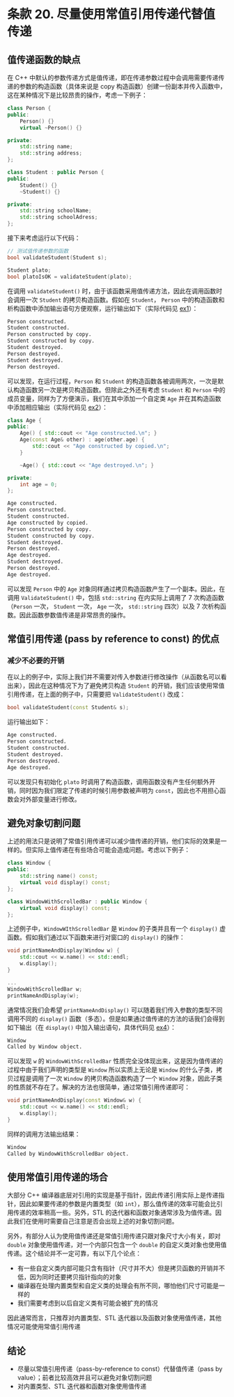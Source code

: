 # 条款 20. 尽量使用常值引用传递代替值传递

## 值传递函数的缺点

在 C++ 中默认的参数传递方式是值传递，即在传递参数过程中会调用需要传递传递的参数的构造函数（具体来说是 copy 构造函数）创建一份副本并传入函数中，这在某种情况下是比较昂贵的操作，考虑一下例子：

```c++
class Person {
public:
    Person() {}
    virtual ~Person() {}

private:
    std::string name;
    std::string address;
};

class Student : public Person {
public:
    Student() {}
    ~Student() {}

private:
    std::string schoolName;
    std::string schoolAdress;
};
```

接下来考虑运行以下代码：

```c++
// 测试值传递参数的函数
bool validateStudent(Student s);

Student plato;
bool platoIsOK = validateStudent(plato);
```

在调用 `validateStudent()` 时，由于该函数采用值传递方法，因此在调用函数时会调用一次 `Student` 的拷贝构造函数。假如在 `Student`， `Person` 中的构造函数和析构函数中添加输出语句方便观察，运行输出如下（实际代码见 [ex1](https://github.com/XiaotaoGuo/Effective-Cpp-Reading-Note/tree/master/PracticeCode/20.PreferPassByReferenceToConstToPassByValue/ex1)）：

```bash
Person constructed.
Student constructed.
Person constructed by copy.
Student constructed by copy.
Student destroyed.
Person destroyed.
Student destroyed.
Person destroyed.
```

可以发现，在运行过程，`Person` 和 `Student` 的构造函数各被调用两次，一次是默认构造函数另一次是拷贝构造函数。但除此之外还有考虑 `Student` 和 `Person` 中的成员变量，同样为了方便演示，我们在其中添加一个自定类 `Age` 并在其构造函数中添加相应输出（实际代码见 [ex2](https://github.com/XiaotaoGuo/Effective-Cpp-Reading-Note/tree/master/PracticeCode/20.PreferPassByReferenceToConstToPassByValue/ex2)）：

```c++
class Age {
public:
    Age() { std::cout << "Age constructed.\n"; }
    Age(const Age& other) : age(other.age) {
        std::cout << "Age constructed by copied.\n";
    }

    ~Age() { std::cout << "Age destroyed.\n"; }

private:
    int age = 0;
};
```

```bash
Age constructed.
Person constructed.
Student constructed.
Age constructed by copied.
Person constructed by copy.
Student constructed by copy.
Student destroyed.
Person destroyed.
Age destroyed.
Student destroyed.
Person destroyed.
Age destroyed.
```

可以发现 `Person` 中的 `Age` 对象同样通过拷贝构造函数产生了一个副本。因此，在调用 `ValidateStudent()` 中，包括 `std::string` 在内实际上调用了 7 次构造函数 （`Person` 一次， `Student` 一次， `Age` 一次， `std::string` 四次）以及 7 次析构函数。因此函数参数值传递是非常昂贵的操作。

## 常值引用传递 (pass by reference to const) 的优点

### 减少不必要的开销

在以上的例子中，实际上我们并不需要对传入参数进行修改操作（从函数名可以看出来），因此在这种情况下为了避免拷贝构造 `Student` 的开销，我们应该使用常值引用传递，在上面的例子中，只需要把 `ValidateStudent()` 改成：

```c++
bool validateStudent(const Student& s);
```

运行输出如下：

```bash
Age constructed.
Person constructed.
Student constructed.
Student destroyed.
Person destroyed.
Age destroyed.
```

可以发现只有初始化 `plato` 时调用了构造函数，调用函数没有产生任何额外开销，同时因为我们限定了传递的时候引用参数被声明为 `const`，因此也不用担心函数会对外部变量进行修改。

## 避免对象切割问题

上述的用法只是说明了常值引用传递可以减少值传递的开销，他们实际的效果是一样的。但实际上值传递在有些场合可能会造成问题。考虑以下例子：

```c++
class Window {
public:
    std::string name() const;
    virtual void display() const;
};

class WindowWithScrolledBar : public Window {
    virtual void display() const;
};
```

上述例子中，`WindowWIthScrolledBar` 是 `Window` 的子类并且有一个 `display()` 虚函数。假如我们通过以下函数来进行对窗口的 `display()` 的操作：

```c++
void printNameAndDisplay(Window w) {
    std::cout << w.name() << std::endl;
    w.display();
}

...
WindowWithScrolledBar w;
printNameAndDisplay(w);
```

通常情况我们会希望 `printNameAndDisplay()` 可以随着我们传入参数的类型不同调用不同的 `display()` 函数（多态）。但是如果通过值传递的方法的话我们会得到如下输出（在 `display()` 中加入输出语句，具体代码见 [ex4](https://github.com/XiaotaoGuo/Effective-Cpp-Reading-Note/tree/master/PracticeCode/20.PreferPassByReferenceToConstToPassByValue/ex4)）：

```bash
Window
Called by Window object.
```

可以发现 `w` 的 `WindowWithScrolledBar` 性质完全没体现出来，这是因为值传递的过程中由于我们声明的类型是 `Window` 所以实质上无论是 `Window` 的什么子类，拷贝过程是调用了一次 `Window` 的拷贝构造函数构造了一个 `Window` 对象，因此子类的性质就不存在了。解决的方法也很简单，通过常值引用传递即可：

```c++
void printNameAndDisplay(const Window& w) {
    std::cout << w.name() << std::endl;
    w.display();
}
```

同样的调用方法输出结果：

```bash
Window
Called by WindowWithScrolledBar object.
```

## 使用常值引用传递的场合

大部分 C++ 编译器底层对引用的实现是基于指针，因此传递引用实际上是传递指针，因此如果要传递的参数是内置类型（如 `int`），那么值传递的效率可能会比引用传递的效率稍高一些。另外，STL 的迭代器和函数对象通常涉及为值传递。因此我们在使用时需要自己注意是否会出现上述的对象切割问题。

另外，有部分人认为使用值传递还是常值引用传递只跟对象尺寸大小有关，即对 `double` 对象使用值传递，对一个内部只包含一个 `double` 的自定义类对象也使用值传递。这个结论并不一定可靠，有以下几个论点：

- 有一些自定义类内部可能只含有指针（尺寸并不大）但是拷贝函数的开销并不低，因为同时还要拷贝指针指向的对象
- 编译器在处理内置类型和自定义类的处理会有所不同，哪怕他们尺寸可能是一样的
- 我们需要考虑到以后自定义类有可能会被扩充的情况

因此通常而言，只推荐对内置类型、STL 迭代器以及函数对象使用值传递，其他情况可能使用常值引用传递

## 结论

- 尽量以常值引用传递（pass-by-reference to const）代替值传递（pass by value）；前者比较高效并且可以避免对象切割问题
- 对内置类型、STL 迭代器和函数对象使用值传递